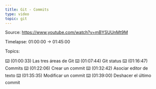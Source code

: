```yaml
---
title: Git - Commits
type: video
topic: git
---
```


Source: https://www.youtube.com/watch?v=mBYSUUnMt9M

Timelapse: 01:00:00 -> 01:45:00

Topics:

⌨️ (01:00:33) Las tres áreas de Git
⌨️ (01:07:44) Git status
⌨️ (01:16:47) Commits
⌨️ (01:22:06) Crear un commit
⌨️ (01:32:42) Asociar editor de texto
⌨️ (01:35:35) Modificar un commit
⌨️ (01:39:00) Deshacer el último commit
